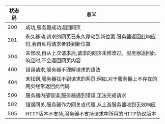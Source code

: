 
|状态码|意义|
|------|----|
|  200 |成功,服务器成功返回网页|
|  301 |永久移动,请求的网页已永久移动到新位置.服务器返回此响应时,会自动将请求者转到新位置|
|  304 |未修改,自从上次请求后,请求的网页未修改过。服务器返回此响应时,不会返回网页内容|
|  400 |错误请求,服务器不理解请求的语法|
|  404 |未找到,服务器找不到请求的网页.例如,对于服务器上不存在的网页经常返回此代码|
|  500 |服务器内部错误,服务器遇到错误,无法完成请求|
|  502 |错误网关,服务器作为网关或代理,从上游服务器收到无效响应|
|  505 |HTTP版本不支持,服务器不支持请求中所用的HTTP协议版本|
